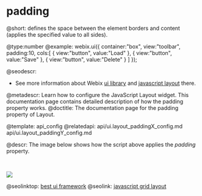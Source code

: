padding
=============


@short: defines the space between the element borders and content (applies the specified value to all sides).
	

@type:number
@example:
webix.ui({
		container:"box",
		view:"toolbar",
        padding:10,
        cols:[
			{ view:"button", value:"Load" },
			{ view:"button", value:"Save" },
			{ view:"button", value:"Delete" }
		]
});


@seodescr:

- See more information about Webix [ui library](https://webix.com) and [javascript layout](https://webix.com/widget/layout/) there.

@metadescr: Learn how to configure the JavaScript Layout widget. This documentation page contains detailed description of how the padding property works.
@doctitle: The documentation page for the padding property of Layout.

@template:	api_config
@relatedapi:
	api/ui.layout_paddingX_config.md
    api/ui.layout_paddingY_config.md
	
@descr:
The image below shows how the script above applies the <i>padding</i> property.

<br>

<img src="api/padding_image.png"> </img>



@seolinktop: [best ui framework](https://webix.com)
@seolink: [javascript grid layout](https://webix.com/widget/layout/)